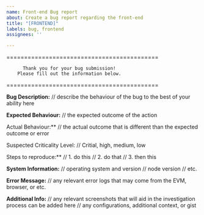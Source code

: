 ```yaml
---
name: Front-end Bug report
about: Create a bug report regarding the front-end
title: "[FRONTEND]"
labels: bug, frontend
assignees: ''

---
```


===========================================

          Thank you for your bug submission!
        Please fill out the information below.

===========================================

**Bug Description:**
// describe the behaviour of the bug to the best of your ability here

**Expected Behaviour:**
// the expected outcome of the action

Actual Behaviour:**
// the actual outcome that is different than the expected outcome or error 

Suspected Criticality Level:
// Critial, high, medium, low

Steps to reproduce:**
// 1. do this
// 2. do that
// 3. then this

**System Information:**
// operating system and version
// node version
// etc.

**Error Message:**
// any relevant error logs that may come from the EVM, browser, or etc.

**Additional Info:**
// any relevant screenshots that will aid in the investigation process can be added here
// any configurations, additional context, or gist
